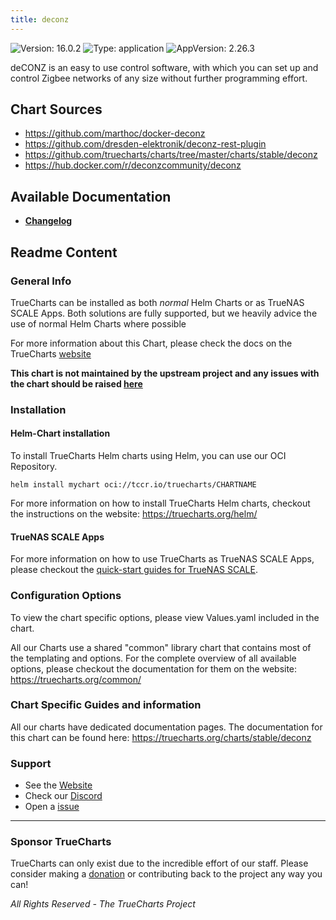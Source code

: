 ```yaml
---
title: deconz
---
```


![Version: 16.0.2](https://img.shields.io/badge/Version-16.0.2-informational?style=flat-square) ![Type: application](https://img.shields.io/badge/Type-application-informational?style=flat-square) ![AppVersion: 2.26.3](https://img.shields.io/badge/AppVersion-2.26.3-informational?style=flat-square)

deCONZ is an easy to use control software, with which you can set up and control Zigbee networks of any size without further programming effort.

## Chart Sources

- https://github.com/marthoc/docker-deconz
- https://github.com/dresden-elektronik/deconz-rest-plugin
- https://github.com/truecharts/charts/tree/master/charts/stable/deconz
- https://hub.docker.com/r/deconzcommunity/deconz

## Available Documentation

- [**Changelog**](./changelog)

## Readme Content


### General Info

TrueCharts can be installed as both _normal_ Helm Charts or as TrueNAS SCALE Apps.
Both solutions are fully supported, but we heavily advice the use of normal Helm Charts where possible

For more information about this Chart, please check the docs on the TrueCharts [website](https://truecharts.org/charts/stable/deconz)

**This chart is not maintained by the upstream project and any issues with the chart should be raised [here](https://github.com/truecharts/charts/issues/new/choose)**

### Installation

#### Helm-Chart installation

To install TrueCharts Helm charts using Helm, you can use our OCI Repository.

`helm install mychart oci://tccr.io/truecharts/CHARTNAME`

For more information on how to install TrueCharts Helm charts, checkout the instructions on the website: https://truecharts.org/helm/


#### TrueNAS SCALE Apps

For more information on how to use TrueCharts as TrueNAS SCALE Apps, please checkout the [quick-start guides for TrueNAS SCALE](https://truecharts.org/scale/guides/scale-intro).

### Configuration Options

To view the chart specific options, please view Values.yaml included in the chart.

All our Charts use a shared "common" library chart that contains most of the templating and options.
For the complete overview of all available options, please checkout the documentation for them on the website: https://truecharts.org/common/

### Chart Specific Guides and information

All our charts have dedicated documentation pages.
The documentation for this chart can be found here:
https://truecharts.org/charts/stable/deconz

### Support


- See the [Website](https://truecharts.org)
- Check our [Discord](https://discord.gg/tVsPTHWTtr)
- Open a [issue](https://github.com/truecharts/charts/issues/new/choose)

---

### Sponsor TrueCharts

TrueCharts can only exist due to the incredible effort of our staff.
Please consider making a [donation](https://truecharts.org/general/sponsor) or contributing back to the project any way you can!

_All Rights Reserved - The TrueCharts Project_
